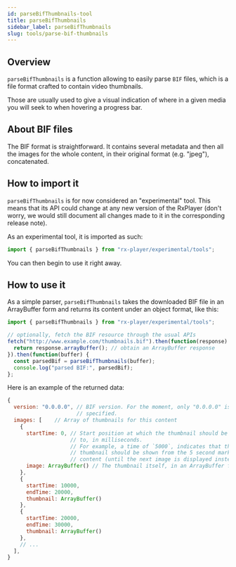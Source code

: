 ```yaml
---
id: parseBifThumbnails-tool
title: parseBifThumbnails
sidebar_label: parseBifThumbnails
slug: tools/parse-bif-thumbnails
---
```


## Overview

`parseBifThumbnails` is a function allowing to easily parse `BIF` files, which
is a file format crafted to contain video thumbnails.

Those are usually used to give a visual indication of where in a given media you
will seek to when hovering a progress bar.

## About BIF files

The BIF format is straightforward. It contains several metadata and then all the
images for the whole content, in their original format (e.g. "jpeg"),
concatenated.

## How to import it

`parseBifThumbnails` is for now considered an "experimental" tool. This means
that its API could change at any new version of the RxPlayer (don't worry, we
would still document all changes made to it in the corresponding release note).

As an experimental tool, it is imported as such:

```ts
import { parseBifThumbnails } from "rx-player/experimental/tools";
```

You can then begin to use it right away.

## How to use it

As a simple parser, `parseBifThumbnails` takes the downloaded BIF file in an
ArrayBuffer form and returns its content under an object format, like this:

```js
import { parseBifThumbnails } from "rx-player/experimental/tools";

// optionally, fetch the BIF resource through the usual APIs
fetch("http://www.example.com/thumbnails.bif").then(function(response) {
  return response.arrayBuffer(); // obtain an ArrayBuffer response
}).then(function(buffer) {
  const parsedBif = parseBifThumbnails(buffer);
  console.log("parsed BIF:", parsedBif);
};
```

Here is an example of the returned data:

```js
{
  version: "0.0.0.0", // BIF version. For the moment, only "0.0.0.0" is
                      // specified.
  images: [    // Array of thumbnails for this content
    {
      startTime: 0, // Start position at which the thumbnail should be applied
                    // to, in milliseconds.
                    // For example, a time of `5000`, indicates that this
                    // thumbnail should be shown from the 5 second mark in the
                    // content (until the next image is displayed instead)
      image: ArrayBuffer() // The thumbnail itself, in an ArrayBuffer form.
    },
    {
      startTime: 10000,
      endTime: 20000,
      thumbnail: ArrayBuffer()
    },
    {
      startTime: 20000,
      endTime: 30000,
      thumbnail: ArrayBuffer()
    },
    // ...
  ],
}
```
